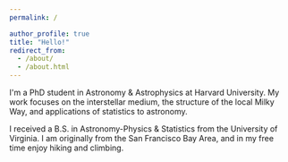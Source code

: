 ```yaml
---
permalink: /

author_profile: true
title: "Hello!"
redirect_from: 
  - /about/
  - /about.html
---
```



I'm a PhD student in Astronomy & Astrophysics at Harvard University.  My work focuses on the interstellar medium, the structure of the local Milky Way, and applications of statistics to astronomy.  

I received a B.S. in Astronomy-Physics & Statistics from the University of Virginia.  I am originally from the San Francisco Bay Area, and in my free time enjoy hiking and climbing.